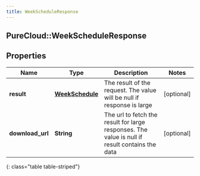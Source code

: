 ```yaml
---
title: WeekScheduleResponse
---
```

## PureCloud::WeekScheduleResponse

## Properties

|Name | Type | Description | Notes|
|------------ | ------------- | ------------- | -------------|
| **result** | [**WeekSchedule**](WeekSchedule.html) | The result of the request. The value will be null if response is large | [optional] |
| **download_url** | **String** | The url to fetch the result for large responses. The value is null if result contains the data | [optional] |
{: class="table table-striped"}


